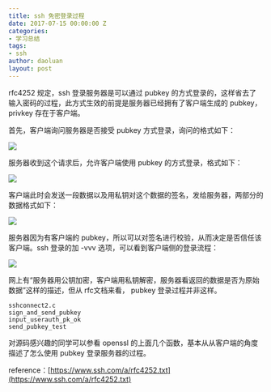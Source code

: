 ```yaml
---
title: ssh 免密登录过程
date: 2017-07-15 00:00:00 Z
categories:
- 学习总结
tags:
- ssh
author: daoluan
layout: post
---
```


rfc4252 规定，ssh 登录服务器是可以通过 pubkey 的方式登录的，这样省去了输入密码的过程，此方式生效的前提是服务器已经拥有了客户端生成的 pubkey，privkey 存在于客户端。

首先，客户端询问服务器是否接受 pubkey 方式登录，询问的格式如下：


![](http://daoluan.github.io/images/blog/2017/ssh-public-key-authentication_01.png)

服务器收到这个请求后，允许客户端使用 pubkey 的方式登录，格式如下：

![](http://daoluan.github.io/images/blog/2017/ssh-public-key-authentication_02.png)

客户端此时会发送一段数据以及用私钥对这个数据的签名，发给服务器，两部分的数据格式如下：

![](http://daoluan.github.io/images/blog/2017/ssh-public-key-authentication_03.png)

服务器因为有客户端的 pubkey，所以可以对签名进行校验，从而决定是否信任该客户端。ssh 登录的加 -vvv 选项，可以看到客户端侧的登录流程：

![](http://daoluan.github.io/images/blog/2017/ssh-public-key-authentication_04.png)

网上有“服务器用公钥加密，客户端用私钥解密，服务器看返回的数据是否为原始数据”这样的描述，但从 rfc文档来看， pubkey 登录过程并非这样。

    sshconnect2.c
    sign_and_send_pubkey
    input_userauth_pk_ok
    send_pubkey_test

对源码感兴趣的同学可以参看 openssl 的上面几个函数，基本从从客户端的角度描述了怎么使用 pubkey 登录服务器的过程。

reference：[https://www.ssh.com/a/rfc4252.txt](https://www.ssh.com/a/rfc4252.txt)